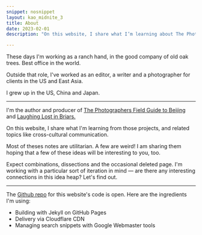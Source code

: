```yaml
---
snippet: nosnippet
layout: kao_midnite_3
title: About 
date: 2023-02-01
description: "On this website, I share what I’m learning about The Photographers Field Guide to Beijing and Laughing Lost in Briars"

---
```




These days I'm working as a ranch hand, in the good company of old oak trees. Best office in the world.

Outside that role, I've worked as an editor, a writer and a photographer for clients in the US and East Asia.

I grew up in the US, China and Japan.


---


I'm the author and producer of [The Photographers Field Guide to Beijing] and [Laughing Lost in Briars.]

On this website, I share what I'm learning from those projects, and related topics like cross-cultural communication.

Most of theses notes are utilitarian. A few are weird! I am sharing them hoping that a few of these ideas will be interesting to you, too.

Expect combinations, dissections and the occasional deleted page. I'm working with a particular sort of iteration in mind — are there any interesting connections in this idea heap? Let's find out.

[The Photographers Field Guide to Beijing]: https://www.zachmccabe.com/beijing

[Laughing Lost in Briars.]: https://www.zachmccabe.com/briars


---


The [Github repo] for this website's code is open. Here are the ingredients I'm using:

+ Building with Jekyll on GitHub Pages
+ Delivery via Cloudflare CDN
+ Managing search snippets with Google Webmaster tools


[Github repo]: https://github.com/zachmccabe/zachmccabe.github.io

